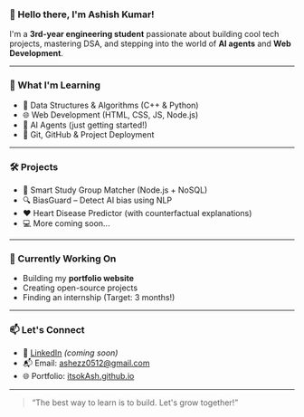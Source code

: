 ### 👋 Hello there, I'm Ashish Kumar!

I'm a **3rd-year engineering student** passionate about building cool tech projects, mastering DSA, and stepping into the world of **AI agents** and **Web Development**.

---

### 🚀 What I'm Learning
- 📘 Data Structures & Algorithms (C++ & Python)
- 🌐 Web Development (HTML, CSS, JS, Node.js)
- 🧠 AI Agents (just getting started!)
- 🔧 Git, GitHub & Project Deployment

---

### 🛠️ Projects
- 🔗 Smart Study Group Matcher (Node.js + NoSQL)
- 🔍 BiasGuard – Detect AI bias using NLP
- ❤️ Heart Disease Predictor (with counterfactual explanations)
- 💻 More coming soon...

---

### 🌱 Currently Working On
- Building my **portfolio website**
- Creating open-source projects
- Finding an internship (Target: 3 months!)

---

### 📫 Let's Connect
- 🔗 [LinkedIn](https://www.linkedin.com/in/itsokAsh) *(coming soon)*
- 📬 Email: ashezz0512@gmail.com
- 🌐 Portfolio: [itsokAsh.github.io](https://itsokAsh.github.io)

---

> “The best way to learn is to build. Let's grow together!”

